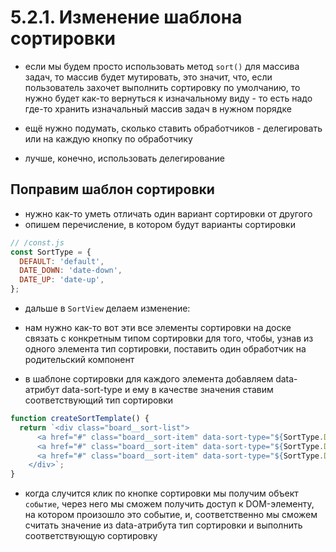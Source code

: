 # 5.2.1. Изменение шаблона сортировки

- если мы будем просто использовать метод `sort()` для массива задач, то массив будет мутировать, это значит, что, если пользователь захочет выполнить сортировку по умолчанию, то нужно будет как-то вернуться к изначальному виду - то есть надо где-то хранить изначальный массив задач в нужном порядке

- ещё нужно подумать, сколько ставить обработчиков - делегировать или на каждую кнопку по обработчику

- лучше, конечно, использовать делегирование

## Поправим шаблон сортировки

- нужно как-то уметь отличать один вариант сортировки от другого
- опишем перечисление, в котором будут варианты сортировки

```js
// /const.js
const SortType = {
  DEFAULT: 'default',
  DATE_DOWN: 'date-down',
  DATE_UP: 'date-up',
};
```

- дальше в `SortView` делаем изменение:

- нам нужно как-то вот эти все элементы сортировки на доске связать с конкретным типом сортировки для того, чтобы, узнав из одного элемента тип сортировки, поставить один обработчик на родительский компонент

- в шаблоне сортировки для каждого элемента добавляем data-атрибут data-sort-type и ему в качестве значения ставим соответствующий тип сортировки

```js
function createSortTemplate() {
  return `<div class="board__sort-list">
      <a href="#" class="board__sort-item" data-sort-type="${SortType.DEFAULT}">SORT BY DEFAULT</a>
      <a href="#" class="board__sort-item" data-sort-type="${SortType.DATE_UP}">SORT BY DATE up</a>
      <a href="#" class="board__sort-item" data-sort-type="${SortType.DATE_DOWN}">SORT BY DATE down</a>
    </div>`;
}
```

- когда случится клик по кнопке сортировки мы получим объект `событие`, через него мы сможем получить доступ к DOM-элементу, на котором произошло это событие, и, соответственно мы сможем считать значение из data-атрибута тип сортировки и выполнить соответствующую сортировку

